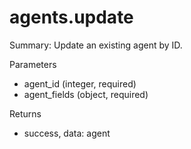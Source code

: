 # agents.update

Summary: Update an existing agent by ID.

Parameters
- agent_id (integer, required)
- agent_fields (object, required)

Returns
- success, data: agent
